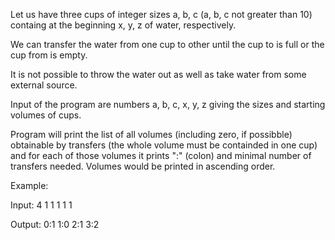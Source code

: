 Let us have three cups of integer sizes a, b, c (a, b, c not greater than 10) containg at the beginning x, y, z of water, respectively.

We can transfer the water from one cup to other until the cup to is full or the cup from is empty.

It is not possible to throw the water out as well as take water from some external source.

Input of the program are numbers a, b, c, x, y, z giving the sizes and starting volumes of cups.

Program will print the list of all volumes (including zero, if possibble) obtainable by 
transfers (the whole volume must be containded in one cup) and for each of those volumes it prints ":" (colon) and minimal 
number of transfers needed. Volumes would be printed in ascending order.

Example:

Input:
  4 1 1  1 1 1
  
Output:
  0:1 1:0 2:1 3:2
